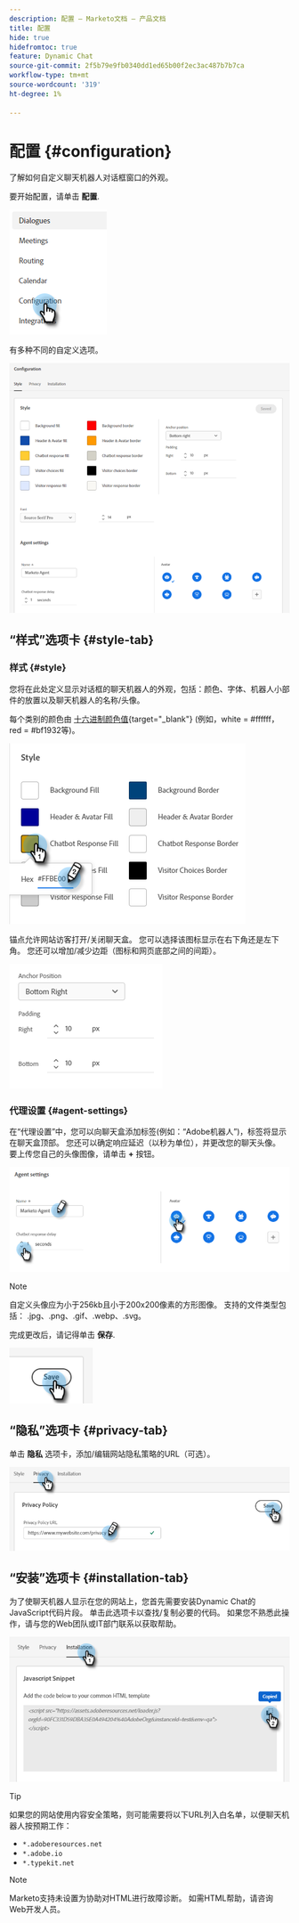 ```yaml
---
description: 配置 — Marketo文档 — 产品文档
title: 配置
hide: true
hidefromtoc: true
feature: Dynamic Chat
source-git-commit: 2f5b79e9fb0340dd1ed65b00f2ec3ac487b7b7ca
workflow-type: tm+mt
source-wordcount: '319'
ht-degree: 1%

---
```


# 配置 {#configuration}

了解如何自定义聊天机器人对话框窗口的外观。

要开始配置，请单击 **配置**.

![](assets/configuration-1.png)

有多种不同的自定义选项。

![](assets/configuration-2.png)

## “样式”选项卡 {#style-tab}

### 样式 {#style}

您将在此处定义显示对话框的聊天机器人的外观，包括：颜色、字体、机器人小部件的放置以及聊天机器人的名称/头像。

每个类别的颜色由 [十六进制颜色值](https://color.adobe.com/create/color-wheel){target="_blank"} (例如，white = #ffffff，red = #bf1932等)。

![](assets/configuration-3.png)

锚点允许网站访客打开/关闭聊天盒。 您可以选择该图标显示在右下角还是左下角。 您还可以增加/减少边距（图标和网页底部之间的间距）。

![](assets/configuration-4.png)

### 代理设置 {#agent-settings}

在“代理设置”中，您可以向聊天盒添加标签(例如：“Adobe机器人”)，标签将显示在聊天盒顶部。 您还可以确定响应延迟（以秒为单位），并更改您的聊天头像。 要上传您自己的头像图像，请单击 **+** 按钮。

![](assets/configuration-5.png)

>[!NOTE]
>
>自定义头像应为小于256kb且小于200x200像素的方形图像。 支持的文件类型包括： .jpg、.png、.gif、.webp、.svg。

完成更改后，请记得单击 **保存**.

![](assets/configuration-6.png)

## “隐私”选项卡 {#privacy-tab}

单击 **隐私** 选项卡，添加/编辑网站隐私策略的URL（可选）。

![](assets/configuration-7.png)

## “安装”选项卡 {#installation-tab}

为了使聊天机器人显示在您的网站上，您首先需要安装Dynamic Chat的JavaScript代码片段。 单击此选项卡以查找/复制必要的代码。 如果您不熟悉此操作，请与您的Web团队或IT部门联系以获取帮助。

![](assets/configuration-8.png)

>[!TIP]
>
>如果您的网站使用内容安全策略，则可能需要将以下URL列入白名单，以便聊天机器人按预期工作：
>
>* `*.adoberesources.net`
>* `*.adobe.io`
>* `*.typekit.net`

>[!NOTE]
>
>Marketo支持未设置为协助对HTML进行故障诊断。 如需HTML帮助，请咨询Web开发人员。
